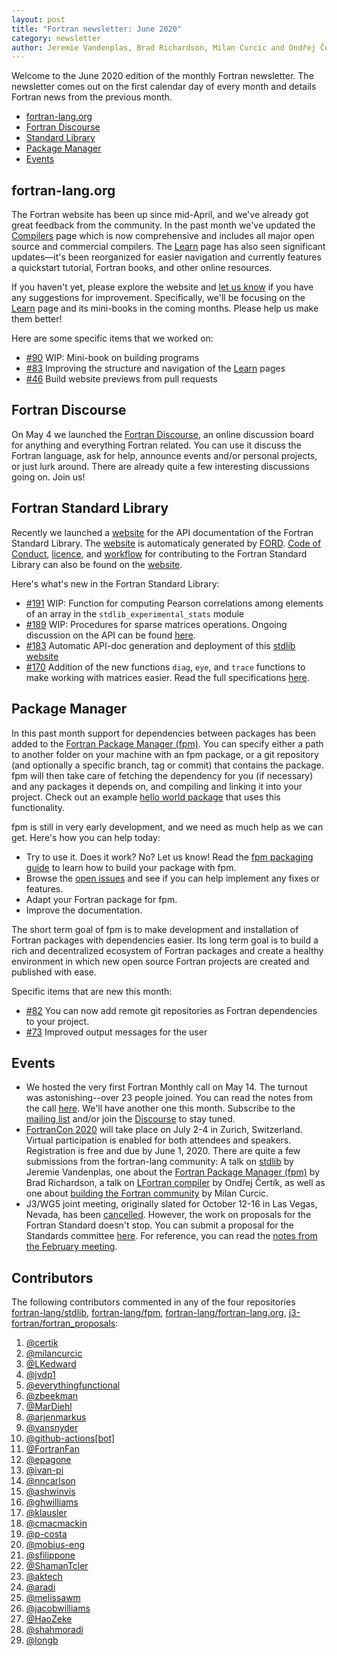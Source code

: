 ```yaml
---
layout: post
title: "Fortran newsletter: June 2020"
category: newsletter
author: Jeremie Vandenplas, Brad Richardson, Milan Curcic and Ondřej Čertík
---
```


Welcome to the June 2020 edition of the monthly Fortran newsletter.
The newsletter comes out on the first calendar day of every month
and details Fortran news from the previous month.

* [fortran-lang.org](#fortran-lang.org)
* [Fortran Discourse](#fortran-discourse)
* [Standard Library](#fortran-standard-library)
* [Package Manager](#package-manager)
* [Events](#events)

## fortran-lang.org

The Fortran website has been up since mid-April, and we've already got great
feedback from the community.
In the past month we've updated the [Compilers](/compilers) page which is now
comprehensive and includes all major open source and commercial compilers.
The [Learn](/learn) page has also seen significant updates—it's been
reorganized for easier navigation and currently features a quickstart tutorial,
Fortran books, and other online resources.

If you haven't yet, please explore the website and [let us know](https://github.com/fortran-lang/fortran-lang.org/issues)
if you have any suggestions for improvement.
Specifically, we'll be focusing on the [Learn](/learn) page and its mini-books
in the coming months.
Please help us make them better!

Here are some specific items that we worked on:

* [#90](https://github.com/fortran-lang/fortran-lang.org/pull/90)
WIP: Mini-book on building programs
* [#83](https://github.com/fortran-lang/fortran-lang.org/pull/83)
Improving the structure and navigation of the [Learn](/learn) pages
* [#46](https://github.com/fortran-lang/fortran-lang.org/pull/46)
Build website previews from pull requests

## Fortran Discourse

On May 4 we launched the [Fortran Discourse](https://fortran-lang.discourse.group), an online discussion board
for anything and everything Fortran related.
You can use it discuss the Fortran language, ask for help, announce events and/or personal projects, or just lurk
around. 
There are already quite a few interesting discussions going on.
Join us!

## Fortran Standard Library

Recently we launched a [website](https://stdlib.fortran-lang.org) for the API documentation of the Fortran Standard Library. 
The [website](https://stdlib.fortran-lang.org) is automaticaly generated by [FORD](https://github.com/Fortran-FOSS-Programmers/ford#readme).
[Code of Conduct](https://stdlib.fortran-lang.org/page/contributing/CodeOfConduct.html), [licence](https://stdlib.fortran-lang.org/page/License.html), and [workflow](https://stdlib.fortran-lang.org/page/contributing/Workflow.html) for contributing to the Fortran Standard Library can also be found on the [website](https://stdlib.fortran-lang.org/).

Here's what's new in the Fortran Standard Library:

* [#191](https://github.com/fortran-lang/stdlib/pull/191)
WIP: Function for computing Pearson correlations among elements of
an array in the `stdlib_experimental_stats` module
* [#189](https://github.com/fortran-lang/stdlib/pull/189)
WIP: Procedures for sparse matrices operations. Ongoing discussion on the API can be found
[here](https://github.com/fortran-lang/stdlib/wiki/Stdlib-Sparse-matrix-API).
* [#183](https://github.com/fortran-lang/stdlib/pull/183)
Automatic API-doc generation and deployment of this [stdlib website](https://stdlib.fortran-lang.org)
* [#170](https://github.com/fortran-lang/stdlib/pull/170)
Addition of the new functions `diag`, `eye`, and `trace` functions to make working with
matrices easier.
Read the full specifications [here](https://stdlib.fortran-lang.org/page/specs/stdlib_experimental_linalg.html).

## Package Manager

In this past month support for dependencies between packages has been added
to the [Fortran Package Manager (fpm)](https://github.com/fortran-lang/fpm).
You can specify either a path to another folder on your machine with an fpm package,
or a git repository (and optionally a specific branch, tag or commit) that
contains the package. fpm will then take care of fetching the dependency for you
(if necessary) and any packages it depends on, and compiling and linking it into
your project. Check out an example [hello world package](https://gitlab.com/everythingfunctional/hello_fpm)
that uses this functionality.

fpm is still in very early development, and we need as much help as we can get.
Here's how you can help today:

* Try to use it. Does it work? No? Let us know! Read the [fpm packaging guide](https://github.com/fortran-lang/fpm/blob/master/PACKAGING.md) to learn how to build your package with fpm.
* Browse the [open issues](https://github.com/fortran-lang/fpm/issues) and see if you can help implement any fixes or features.
* Adapt your Fortran package for fpm.
* Improve the documentation.

The short term goal of fpm is to make development and installation of Fortran packages with dependencies easier.
Its long term goal is to build a rich and decentralized ecosystem of Fortran packages and create a healthy
environment in which new open source Fortran projects are created and published with ease.

Specific items that are new this month:

* [#82](https://github.com/fortran-lang/fpm/pull/82)
You can now add remote git repositories as Fortran dependencies to your project.
* [#73](https://github.com/fortran-lang/fpm/pull/73)
Improved output messages for the user

## Events

* We hosted the very first Fortran Monthly call on May 14.
The turnout was astonishing--over 23 people joined.
You can read the notes from the call [here](https://fortran-lang.discourse.group/t/fortran-monthly-call-may-2020).
We'll have another one this month.
Subscribe to the [mailing list](https://groups.io/g/fortran-lang) and/or
join the [Discourse](https://fortran-lang.discourse.group) to stay tuned.
* [FortranCon 2020](https://tcevents.chem.uzh.ch/event/12) will take place on July 2-4 in Zurich, Switzerland.
Virtual participation is enabled for both attendees and speakers.
Registration is free and due by June 1, 2020.
There are quite a few submissions from the fortran-lang community:
A talk on [stdlib](https://github.com/fortran-lang/talks/tree/master/FortranCon2020-stdlib) by Jeremie Vandenplas,
one about the [Fortran Package Manager (fpm)](https://github.com/fortran-lang/talks/tree/master/FortranCon2020-fpm) by Brad Richardson,
a talk on [LFortran compiler](https://gitlab.com/lfortran/talks/fortrancon-2020-talk) by Ondřej Čertík,
as well as one about [building the Fortran community](https://github.com/fortran-lang/talks/tree/master/FortranCon2020-community)
by Milan Curcic.
* J3/WG5 joint meeting, originally slated for October 12-16 in Las Vegas, Nevada, has been [cancelled](https://mailman.j3-fortran.org/pipermail/j3/2020-May/012034.html).
However, the work on proposals for the Fortran Standard doesn't stop.
You can submit a proposal for the Standards committee [here](https://github.com/j3-fortran/fortran_proposals).
For reference, you can read the [notes from the February meeting](/newsletter/2020/02/28/J3-february-meeting).

## Contributors

The following contributors commented in any of the four repositories
[fortran-lang/stdlib](https://github.com/fortran-lang/stdlib),
[fortran-lang/fpm](https://github.com/fortran-lang/fpm),
[fortran-lang/fortran-lang.org](https://github.com/fortran-lang/fortran-lang.org),
[j3-fortran/fortran_proposals](https://github.com/j3-fortran/fortran_proposals):
  1.  [@certik](https://github.com/certik)
  2.  [@milancurcic](https://github.com/milancurcic)
  3.  [@LKedward](https://github.com/LKedward)
  4.  [@jvdp1](https://github.com/jvdp1)
  5.  [@everythingfunctional](https://github.com/everythingfunctional)
  6.  [@zbeekman](https://github.com/zbeekman)
  7.  [@MarDiehl](https://github.com/MarDiehl)
  8.  [@arjenmarkus](https://github.com/arjenmarkus)
  9.  [@vansnyder](https://github.com/vansnyder)
 10.  [@github-actions[bot]](https://github.com/github-actions[bot])
 11.  [@FortranFan](https://github.com/FortranFan)
 12.  [@epagone](https://github.com/epagone)
 13.  [@ivan-pi](https://github.com/ivan-pi)
 14.  [@nncarlson](https://github.com/nncarlson)
 15.  [@ashwinvis](https://github.com/ashwinvis)
 16.  [@ghwilliams](https://github.com/ghwilliams)
 17.  [@klausler](https://github.com/klausler)
 18.  [@cmacmackin](https://github.com/cmacmackin)
 19.  [@p-costa](https://github.com/p-costa)
 20.  [@mobius-eng](https://github.com/mobius-eng)
 21.  [@sfilippone](https://github.com/sfilippone)
 22.  [@ShamanTcler](https://github.com/ShamanTcler)
 23.  [@aktech](https://github.com/aktech)
 24.  [@aradi](https://github.com/aradi)
 25.  [@melissawm](https://github.com/melissawm)
 26.  [@jacobwilliams](https://github.com/jacobwilliams)
 27.  [@HaoZeke](https://github.com/HaoZeke)
 28.  [@shahmoradi](https://github.com/shahmoradi)
 29.  [@longb](https://github.com/longb)
